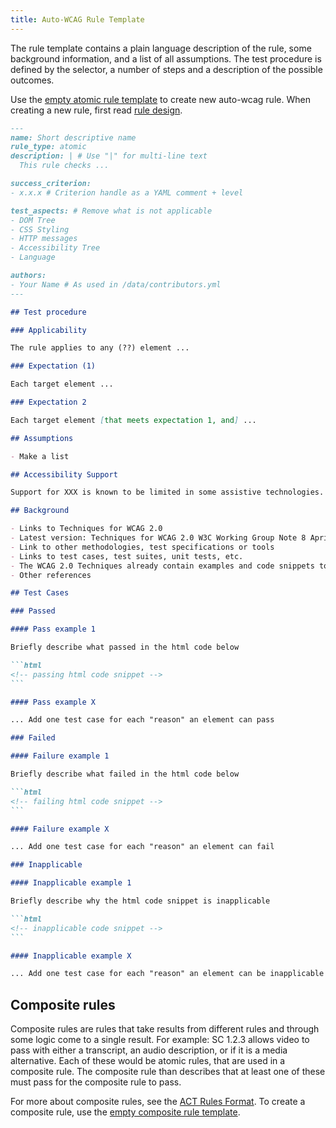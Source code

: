 ```yaml
---
title: Auto-WCAG Rule Template
---
```


The rule template contains a plain language description of the rule, some background information, and a list of all assumptions. The test procedure is defined by the selector, a number of steps and a description of the possible outcomes.

Use the [empty atomic rule template](atomic-template-empty.html) to create new auto-wcag rule. When creating a new rule, first read [rule design](rule-design.html).

````markdown
---
name: Short descriptive name
rule_type: atomic
description: | # Use "|" for multi-line text
  This rule checks ...

success_criterion: 
- x.x.x # Criterion handle as a YAML comment + level

test_aspects: # Remove what is not applicable
- DOM Tree
- CSS Styling
- HTTP messages
- Accessibility Tree
- Language

authors:
- Your Name # As used in /data/contributors.yml
---

## Test procedure

### Applicability

The rule applies to any (??) element ...

### Expectation (1)

Each target element ...

### Expectation 2

Each target element [that meets expectation 1, and] ...

## Assumptions

- Make a list

## Accessibility Support

Support for XXX is known to be limited in some assistive technologies. If any of those assistive technologies is part of the accessibility support baseline of a test, any applicable element must **fail** this rule.

## Background

- Links to Techniques for WCAG 2.0
- Latest version: Techniques for WCAG 2.0 W3C Working Group Note 8 April 2014
- Link to other methodologies, test specifications or tools
- Links to test cases, test suites, unit tests, etc.
- The WCAG 2.0 Techniques already contain examples and code snippets to illustrate which content passes or fails the test. Whenever possible auto-wcag refers to those. Another source for test cases is the W3C Before and After Demonstration.
- Other references

## Test Cases

### Passed

#### Pass example 1

Briefly describe what passed in the html code below

```html
<!-- passing html code snippet -->
```

#### Pass example X

... Add one test case for each "reason" an element can pass

### Failed

#### Failure example 1

Briefly describe what failed in the html code below

```html
<!-- failing html code snippet -->
```

#### Failure example X

... Add one test case for each "reason" an element can fail

### Inapplicable

#### Inapplicable example 1

Briefly describe why the html code snippet is inapplicable

```html
<!-- inapplicable code snippet -->
```

#### Inapplicable example X

... Add one test case for each "reason" an element can be inapplicable

````

## Composite rules

Composite rules are rules that take results from different rules and through some logic come to a single result. For example: SC 1.2.3 allows video to pass with either a transcript, an audio description, or if it is a media alternative. Each of these would be atomic rules, that are used in a composite rule. The composite rule than describes that at least one of these must pass for the composite rule to pass.

For more about composite rules, see the [ACT Rules Format](https://www.w3.org/TR/act-rules-format/#composed-rules). To create a composite rule, use the [empty composite rule template](./composite-template-empty.html).
